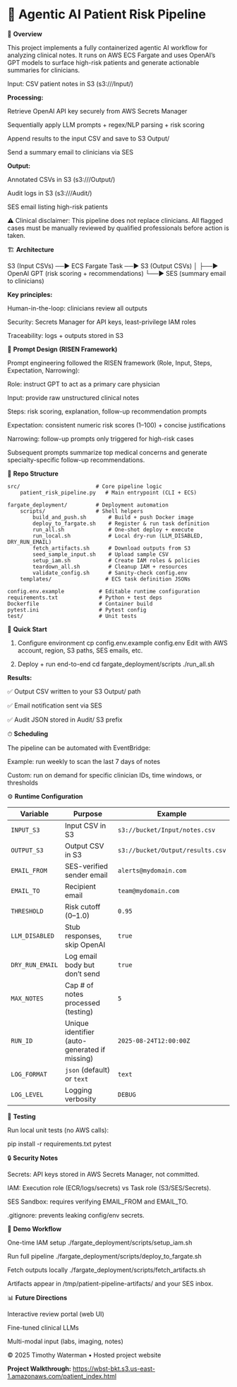 # 🧠 **Agentic AI Patient Risk Pipeline**

📌 **Overview**

This project implements a fully containerized agentic AI workflow for analyzing clinical notes.
It runs on AWS ECS Fargate and uses OpenAI’s GPT models to surface high-risk patients and generate actionable summaries for clinicians.

Input: CSV patient notes in S3 (s3://<bucket>/Input/)

**Processing:**

Retrieve OpenAI API key securely from AWS Secrets Manager

Sequentially apply LLM prompts + regex/NLP parsing + risk scoring

Append results to the input CSV and save to S3 Output/

Send a summary email to clinicians via SES

**Output:**

Annotated CSVs in S3 (s3://<bucket>/Output/)

Audit logs in S3 (s3://<bucket>/Audit/)

SES email listing high-risk patients

⚠️ Clinical disclaimer: This pipeline does not replace clinicians. All flagged cases must be manually reviewed by qualified professionals before action is taken.


🏗 **Architecture**

S3 (Input CSVs) ──► ECS Fargate Task ──► S3 (Output CSVs)
 │
 ├──► OpenAI GPT (risk scoring + recommendations)
 └──► SES (summary email to clinicians)

**Key principles:**

Human-in-the-loop: clinicians review all outputs

Security: Secrets Manager for API keys, least-privilege IAM roles

Traceability: logs + outputs stored in S3


🧾 **Prompt Design (RISEN Framework)**

Prompt engineering followed the RISEN framework (Role, Input, Steps, Expectation, Narrowing):

Role: instruct GPT to act as a primary care physician

Input: provide raw unstructured clinical notes

Steps: risk scoring, explanation, follow-up recommendation prompts

Expectation: consistent numeric risk scores (1–100) + concise justifications

Narrowing: follow-up prompts only triggered for high-risk cases

Subsequent prompts summarize top medical concerns and generate specialty-specific follow-up recommendations.


📂 **Repo Structure**

```text
src/                        # Core pipeline logic
    patient_risk_pipeline.py   # Main entrypoint (CLI + ECS)

fargate_deployment/         # Deployment automation
    scripts/                # Shell helpers
        build_and_push.sh       # Build + push Docker image
        deploy_to_fargate.sh    # Register & run task definition
        run_all.sh              # One-shot deploy + execute
        run_local.sh            # Local dry-run (LLM_DISABLED, DRY_RUN_EMAIL)
        fetch_artifacts.sh      # Download outputs from S3
        seed_sample_input.sh    # Upload sample CSV
        setup_iam.sh            # Create IAM roles & policies
        teardown_all.sh         # Cleanup IAM + resources
        validate_config.sh      # Sanity-check config.env
    templates/                 # ECS task definition JSONs

config.env.example           # Editable runtime configuration
requirements.txt             # Python + test deps
Dockerfile                   # Container build
pytest.ini                   # Pytest config
test/                        # Unit tests
```

🚀 **Quick Start**

1. Configure environment
cp config.env.example config.env
 Edit with AWS account, region, S3 paths, SES emails, etc.

2. Deploy + run end-to-end
cd fargate_deployment/scripts
./run_all.sh


**Results:**

✅ Output CSV written to your S3 Output/ path

✅ Email notification sent via SES

✅ Audit JSON stored in Audit/ S3 prefix

⏱ **Scheduling**

The pipeline can be automated with EventBridge:

Example: run weekly to scan the last 7 days of notes

Custom: run on demand for specific clinician IDs, time windows, or thresholds

⚙️ **Runtime Configuration**

| Variable        | Purpose                                       | Example                          |
| --------------- | --------------------------------------------- | -------------------------------- |
| `INPUT_S3`      | Input CSV in S3                               | `s3://bucket/Input/notes.csv`    |
| `OUTPUT_S3`     | Output CSV in S3                              | `s3://bucket/Output/results.csv` |
| `EMAIL_FROM`    | SES-verified sender email                     | `alerts@mydomain.com`            |
| `EMAIL_TO`      | Recipient email                               | `team@mydomain.com`              |
| `THRESHOLD`     | Risk cutoff (0–1.0)                           | `0.95`                           |
| `LLM_DISABLED`  | Stub responses, skip OpenAI                   | `true`                           |
| `DRY_RUN_EMAIL` | Log email body but don’t send                 | `true`                           |
| `MAX_NOTES`     | Cap # of notes processed (testing)            | `5`                              |
| `RUN_ID`        | Unique identifier (auto-generated if missing) | `2025-08-24T12:00:00Z`           |
| `LOG_FORMAT`    | `json` (default) or `text`                    | `text`                           |
| `LOG_LEVEL`     | Logging verbosity                             | `DEBUG`                          |


🧪 **Testing**

Run local unit tests (no AWS calls):

pip install -r requirements.txt
pytest


🔒 **Security Notes**

Secrets: API keys stored in AWS Secrets Manager, not committed.

IAM: Execution role (ECR/logs/secrets) vs Task role (S3/SES/Secrets).

SES Sandbox: requires verifying EMAIL_FROM and EMAIL_TO.

.gitignore: prevents leaking config/env secrets.


🎉 **Demo Workflow**

One-time IAM setup
./fargate_deployment/scripts/setup_iam.sh

Run full pipeline
./fargate_deployment/scripts/deploy_to_fargate.sh

Fetch outputs locally
./fargate_deployment/scripts/fetch_artifacts.sh

Artifacts appear in /tmp/patient-pipeline-artifacts/ and your SES inbox.


📊 **Future Directions**

Interactive review portal (web UI)

Fine-tuned clinical LLMs

Multi-modal input (labs, imaging, notes)

© 2025 Timothy Waterman • Hosted project website

**Project Walkthrough:**
https://wbst-bkt.s3.us-east-1.amazonaws.com/patient_index.html
